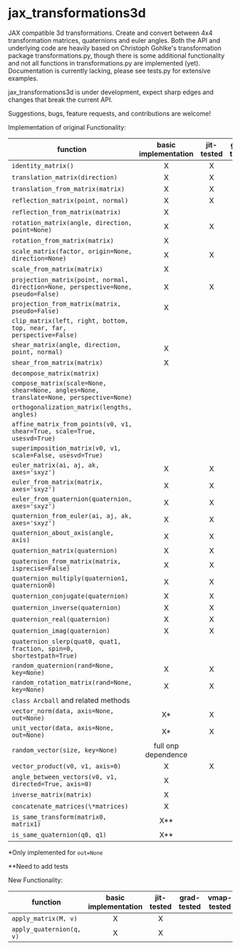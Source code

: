 # jax_transformations3d
JAX compatible 3d transformations. Create and convert between 4x4 transformation matrices, quaternions and euler angles. Both the API and underlying code are heavily based on Christoph Gohlke's transformation package transformations.py, though there is some additional functionality and not all functions in transformations.py are implemented (yet). Documentation is currently lacking, please see tests.py for extensive examples. 

jax_transformations3d is under development, expect sharp edges and changes that break the current API.

Suggestions, bugs, feature requests, and contributions are welcome!




Implementation of original Functionality:

|function | basic implementation | jit-tested | grad-tested | vmap-tested |
| ------- |:--------------------:|:----------:|:-----------:|:-----------:|
`identity_matrix()` | X | X | | |
`translation_matrix(direction)` | X | X |
`translation_from_matrix(matrix)` | X | X |
`reflection_matrix(point, normal)` | X | X |
`reflection_from_matrix(matrix)` | X | |
`rotation_matrix(angle, direction, point=None)` | X | X |
`rotation_from_matrix(matrix)` | X | |
`scale_matrix(factor, origin=None, direction=None)` | X | X |
`scale_from_matrix(matrix)` | X | |
`projection_matrix(point, normal, direction=None, perspective=None, pseudo=False)` | X | X |
`projection_from_matrix(matrix, pseudo=False)` | X | |
`clip_matrix(left, right, bottom, top, near, far, perspective=False)` | | |
`shear_matrix(angle, direction, point, normal)` | X | |
`shear_from_matrix(matrix)` | X | |
`decompose_matrix(matrix)` | | |
`compose_matrix(scale=None, shear=None, angles=None, translate=None, perspective=None)` | | |
`orthogonalization_matrix(lengths, angles)` | | |
`affine_matrix_from_points(v0, v1, shear=True, scale=True, usesvd=True)` | | |
`superimposition_matrix(v0, v1, scale=False, usesvd=True)` | | |
`euler_matrix(ai, aj, ak, axes='sxyz')` | X | X |
`euler_from_matrix(matrix, axes='sxyz')` | X | X |
`euler_from_quaternion(quaternion, axes='sxyz')` | X | X |
`quaternion_from_euler(ai, aj, ak, axes='sxyz')` | X | X |
`quaternion_about_axis(angle, axis)` | X | X |
`quaternion_matrix(quaternion)` | X | X |
`quaternion_from_matrix(matrix, isprecise=False)` | X | X |
`quaternion_multiply(quaternion1, quaternion0)` | X | X |
`quaternion_conjugate(quaternion)` | X | X |
`quaternion_inverse(quaternion)` | X | X |
`quaternion_real(quaternion)` | X | X |
`quaternion_imag(quaternion)` | X | X |
`quaternion_slerp(quat0, quat1, fraction, spin=0, shortestpath=True)` | | |
`random_quaternion(rand=None, key=None)` | X | X |
`random_rotation_matrix(rand=None, key=None)` | X | X |
`class Arcball` and related methods | | |
`vector_norm(data, axis=None, out=None)` | X* | X |
`unit_vector(data, axis=None, out=None)` | X* | X |
`random_vector(size, key=None)` | full onp dependence | |
`vector_product(v0, v1, axis=0)` | X | X |
`angle_between_vectors(v0, v1, directed=True, axis=0)` | X | |
`inverse_matrix(matrix)` | X | |
`concatenate_matrices(\*matrices)` | X | |
`is_same_transform(matrix0, matrix1)` | X** | |
`is_same_quaternion(q0, q1)` | X** | |

\*Only implemented for `out=None`

\*\*Need to add tests


New Functionality:

|function | basic implementation | jit-tested | grad-tested | vmap-tested |
| ------- |:--------------------:|:----------:|:-----------:|:-----------:|
`apply_matrix(M, v)` | X | X | | |
`apply_quaternion(q, v)` | X | X | | |
